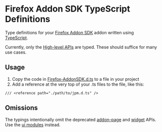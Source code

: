 # Firefox Addon SDK TypeScript Definitions

Type definitions for your [Firefox Addon SDK](https://developer.mozilla.org/en-US/docs/Mozilla/Add-ons/Add-on_SDK) addon written using [TypeScript](https://www.typescriptlang.org).

Currently, only the [High-level APIs](https://developer.mozilla.org/en-US/docs/Mozilla/Add-ons/SDK/High-Level_APIs) are typed. These should suffice for many use cases.

## Usage

1. Copy the code in [Firefox-AddonSDK.d.ts](./jpm.d.ts) to a file in your project
2. Add a reference at the very top of your .ts files to the file, like this:

`/// <reference path="./path/to/jpm.d.ts" />`

## Omissions
The typings intentionally omit the deprecated [addon-page](https://developer.mozilla.org/en-US/Add-ons/SDK/High-Level_APIs/addon-page) and [widget](https://developer.mozilla.org/en-US/Add-ons/SDK/High-Level_APIs/widget) APIs.
Use the [ui modules](https://developer.mozilla.org/en-US/Add-ons/SDK/High-Level_APIs/ui) instead.

